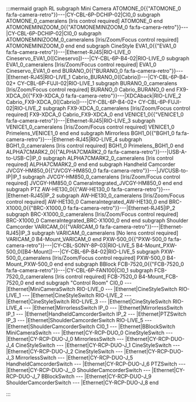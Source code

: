 :::mermaid
graph RL
subgraph Mini Camera
ATOMONE_0{{"ATOMONE_0 fa:fa-camera-retro"}}---|CY-CBL-6P-DCHIP-02|CI0_0
  subgraph ATOMONE_0_cameralens [Iris control required]
    ATOMONE_0
  end
ATOMONEMINIZOOM_0{{"ATOMONEMINIZOOM_0 fa:fa-camera-retro"}}---|CY-CBL-6P-DCHIP-02|CI0_0
  subgraph ATOMONEMINIZOOM_0_cameralens [Iris/Zoom/Focus control required]
    ATOMONEMINIZOOM_0
  end
end
subgraph CineStyle
EVA1_0{{"EVA1_0 fa:fa-camera-retro"}}---|Ethernet-RJ45|RIO-LIVE_0
Cineservo_EVA1_0([Cineservo])---|CY-CBL-6P-B4-02|RIO-LIVE_0
  subgraph EVA1_0_cameralens [Iris/Zoom/Focus control required]
    EVA1_0
    Cineservo_EVA1_0
  end
BURANO_0{{"BURANO_0 fa:fa-camera-retro"}}---|Ethernet-RJ45|RIO-LIVE_1
Cabrio_BURANO_0([Cabrio])---|CY-CBL-6P-B4-02+
CY-CBL-6P-FUJI-02|RIO-LIVE_1
  subgraph BURANO_0_cameralens [Iris/Zoom/Focus control required]
    BURANO_0
    Cabrio_BURANO_0
  end
FX9-XDCA_0{{"FX9-XDCA_0 fa:fa-camera-retro"}}---|XDCAback|RIO-LIVE_2
Cabrio_FX9-XDCA_0([Cabrio])---|CY-CBL-6P-B4-02+
CY-CBL-6P-FUJI-02|RIO-LIVE_2
  subgraph FX9-XDCA_0_cameralens [Iris/Zoom/Focus control required]
    FX9-XDCA_0
    Cabrio_FX9-XDCA_0
  end
VENICE1_0{{"VENICE1_0 fa:fa-camera-retro"}}---|Ethernet-RJ45|RIO-LIVE_3
  subgraph VENICE1_0_cameralens [Iris/Zoom/Focus control required]
    VENICE1_0
    Primelens_VENICE1_0
  end
end
subgraph Mirrorless
BGH1_0{{"BGH1_0 fa:fa-camera-retro"}}---|Ethernet-RJ45|RIO-LIVE_4
  subgraph BGH1_0_cameralens [Iris control required]
    BGH1_0
    Primelens_BGH1_0
  end
ALPHA7CMARK2_0{{"ALPHA7CMARK2_0 fa:fa-camera-retro"}}---|USB-A-to-USB-C|IP_0
  subgraph ALPHA7CMARK2_0_cameralens [Iris control required]
    ALPHA7CMARK2_0
  end
end
subgraph Handheld Camcorder
JVCGY-HM850_0{{"JVCGY-HM850_0 fa:fa-camera-retro"}}---|JVCUSB-to-IP|IP_1
  subgraph JVCGY-HM850_0_cameralens [Iris/Zoom/Focus control required]
    JVCGY-HM850_0
    CameraIntegrated_JVCGY-HM850_0
  end
end
subgraph PTZ
AW-HE130_0{{"AW-HE130_0 fa:fa-camera-retro"}}---|Ethernet-RJ45|IP_2
  subgraph AW-HE130_0_cameralens [Iris/Zoom/Focus control required]
    AW-HE130_0
    CameraIntegrated_AW-HE130_0
  end
BRC-X1000_0{{"BRC-X1000_0 fa:fa-camera-retro"}}---|Ethernet-RJ45|IP_2
  subgraph BRC-X1000_0_cameralens [Iris/Zoom/Focus control required]
    BRC-X1000_0
    CameraIntegrated_BRC-X1000_0
  end
end
subgraph Shoulder Camcorder
VARICAM_0{{"VARICAM_0 fa:fa-camera-retro"}}---|Ethernet-RJ45|IP_3
  subgraph VARICAM_0_cameralens [No lens control required]
    VARICAM_0
    B4-Mount_VARICAM_0
  end
PXW-500_0{{"PXW-500_0 fa:fa-camera-retro"}}---|CY-CBL-SONY-8P-03|RIO-LIVE_5
B4-Mount_PXW-500_0([B4-Mount])---|CY-CBL-6P-B4-02|RIO-LIVE_5
  subgraph PXW-500_0_cameralens [Iris/Zoom/Focus control required]
    PXW-500_0
    B4-Mount_PXW-500_0
  end
end
subgraph BBlock
FCB-7520_0{{"FCB-7520_0 fa:fa-camera-retro"}}---|CY-CBL-6P-FAN100|CI0_1
  subgraph FCB-7520_0_cameralens [Iris control required]
    FCB-7520_0
    B4-Mount_FCB-7520_0
  end
end
subgraph "Control Room" 
CI0_0 --- |Ethernet|MiniCameraSwitch
RIO-LIVE_0 --- |Ethernet|CineStyleSwitch
RIO-LIVE_1 --- |Ethernet|CineStyleSwitch
RIO-LIVE_2 --- |Ethernet|CineStyleSwitch
RIO-LIVE_3 --- |Ethernet|CineStyleSwitch
RIO-LIVE_4 --- |Ethernet|MirrorlessSwitch
IP_0 --- |Ethernet|MirrorlessSwitch
IP_1 --- |Ethernet|HandheldCamcorderSwitch
IP_2 --- |Ethernet|PTZSwitch
IP_3 --- |Ethernet|ShoulderCamcorderSwitch
RIO-LIVE_5 --- |Ethernet|ShoulderCamcorderSwitch
CI0_1 --- |Ethernet|BBlockSwitch
MiniCameraSwitch --- |Ethernet|CY-RCP-DUO_0
CineStyleSwitch --- |Ethernet|CY-RCP-DUO-J_0
MirrorlessSwitch --- |Ethernet|CY-RCP-DUO-J_4
CineStyleSwitch --- |Ethernet|CY-RCP-DUO-J_1
CineStyleSwitch --- |Ethernet|CY-RCP-DUO-J_2
CineStyleSwitch --- |Ethernet|CY-RCP-DUO-J_3
MirrorlessSwitch --- |Ethernet|CY-RCP-DUO-J_5
HandheldCamcorderSwitch --- |Ethernet|CY-RCP-DUO-J_6
PTZSwitch --- |Ethernet|CY-RCP-DUO-J__0
ShoulderCamcorderSwitch --- |Ethernet|CY-RCP-DUO-J_7
BBlockSwitch --- |Ethernet|CY-RCP-DUO-J_9
ShoulderCamcorderSwitch --- |Ethernet|CY-RCP-DUO-J_8
end

:::
